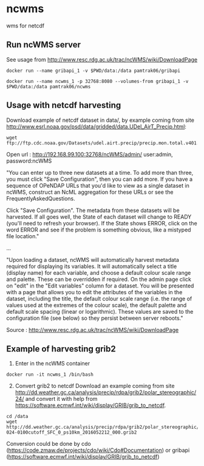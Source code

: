 # ncwms
wms for netcdf

## Run ncWMS server
See usage from http://www.resc.rdg.ac.uk/trac/ncWMS/wiki/DownloadPage
```
docker run --name gribapi_1 -v $PWD/data:/data pamtrak06/gribapi 

docker run --name ncwms_1 -p 32768:8080 --volumes-from gribapi_1 -v $PWD/data:/data pamtrak06/ncwms 
```

## Usage with netcdf harvesting

Download example of netcdf dataset in data/, by example coming from site http://www.esrl.noaa.gov/psd/data/gridded/data.UDel_AirT_Precip.html:
```
wget ftp://ftp.cdc.noaa.gov/Datasets/udel.airt.precip/precip.mon.total.v401.nc
```

Open url : http://192.168.99.100:32768/ncWMS/admin/ user:admin, password:ncWMS

"You can enter up to three new datasets at a time. To add more than three, you must click "Save Configuration", then you can add more. If you have a sequence of OPeNDAP URLs that you'd like to view as a single dataset in ncWMS, construct an NcML aggregation for these URLs or see the FrequentlyAskedQuestions.

Click "Save Configuration". The metadata from these datasets will be harvested. If all goes well, the State of each dataset will change to READY (you'll need to refresh your browser). If the State shows ERROR, click on the word ERROR and see if the problem is something obvious, like a mistyped file location."

...

"Upon loading a dataset, ncWMS will automatically harvest metadata required for displaying its variables. It will automatically select a title (display name) for each variable, and choose a default colour scale range and palette. These can be overridden if required. On the admin page click on "edit" in the "Edit variables" column for a dataset. You will be presented with a page that allows you to edit the attributes of the variables in the dataset, including the title, the default colour scale range (i.e. the range of values used at the extremes of the colour scale), the default palette and default scale spacing (linear or logarithmic). These values are saved to the configuration file (see below) so they persist between server reboots."

Source : http://www.resc.rdg.ac.uk/trac/ncWMS/wiki/DownloadPage

## Example of harvesting grib2

1. Enter in the ncWMS container
```
docker run -it ncwms_1 /bin/bash
```
2. Convert grib2 to netcdf
Download an example coming from site http://dd.weather.gc.ca/analysis/precip/rdpa/grib2/polar_stereographic/24/ and convert it with help from https://software.ecmwf.int/wiki/display/GRIB/grib_to_netcdf.
```
cd /data
wget http://dd.weather.gc.ca/analysis/precip/rdpa/grib2/polar_stereographic/24/CMC_RDPA_APCP-024-0100cutoff_SFC_0_ps10km_2016052212_000.grib2
```
Conversion could be done by cdo (https://code.zmaw.de/projects/cdo/wiki/Cdo#Documentation) or gribapi (https://software.ecmwf.int/wiki/display/GRIB/grib_to_netcdf)
